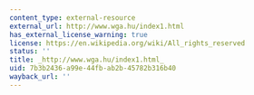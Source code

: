 ```yaml
---
content_type: external-resource
external_url: http://www.wga.hu/index1.html
has_external_license_warning: true
license: https://en.wikipedia.org/wiki/All_rights_reserved
status: ''
title: _http://www.wga.hu/index1.html_
uid: 7b3b2436-a99e-44fb-ab2b-45782b316b40
wayback_url: ''
---
```

